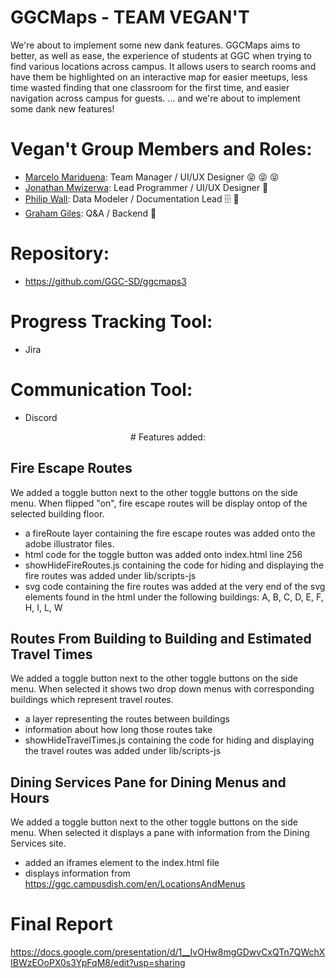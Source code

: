 # GGCMaps - TEAM VEGAN'T
We're about to implement some new dank features.
GGCMaps aims to better, as well as ease, the experience of students at GGC when trying to find various locations across campus. It allows users to search rooms and have them be highlighted on an interactive map for easier meetups, less time wasted finding that one classroom for the first time, and easier navigation across campus for guests.
... and we're about to implement some dank new features!

# Vegan't Group Members and Roles:
* [Marcelo Mariduena](https://github.com/MarceloMariduena): Team Manager / UI/UX Designer  :stuck_out_tongue_closed_eyes: :stuck_out_tongue_closed_eyes: :stuck_out_tongue_closed_eyes:
* [Jonathan Mwizerwa](https://github.com/JonathanMwizerwa): Lead Programmer / UI/UX Designer :100:
* [Philip Wall](https://github.com/Nhorr): Data Modeler / Documentation Lead  :file_cabinet: :speech_balloon:
* [Graham Giles](https://github.com/gra-am): Q&A / Backend :japanese_goblin:

# Repository:
* https://github.com/GGC-SD/ggcmaps3

# Progress Tracking Tool:
* Jira

# Communication Tool:
* Discord

<center># Features added:</center>

## Fire Escape Routes
We added a toggle button next to the other toggle buttons on the side menu. When flipped "on", fire escape routes will be display ontop of the selected building floor.
* a fireRoute layer containing the fire escape routes was added onto the adobe illustrator files.
* html code for the toggle button was added onto index.html line 256
* showHideFireRoutes.js containing the code for hiding and displaying the fire routes was added under lib/scripts-js
* svg code containing the fire routes was added at the very end of the svg elements found in the html under the following buildings: A, B, C, D, E, F, H, I, L, W

## Routes From Building to Building and Estimated Travel Times
We added a toggle button next to the other toggle buttons on the side menu. When selected it shows two drop down menus with corresponding buildings which represent travel routes.
* a layer representing the routes between buildings
* information about how long those routes take
* showHideTravelTimes.js containing the code for hiding and displaying the travel routes was added under lib/scripts-js

## Dining Services Pane for Dining Menus and Hours
We added a toggle button next to the other toggle buttons on the side menu. When selected it displays a pane with information from the Dining Services site.
* added an iframes element to the index.html file
* displays information from https://ggc.campusdish.com/en/LocationsAndMenus

# Final Report
https://docs.google.com/presentation/d/1__IvOHw8mgGDwvCxQTn7QWchXIBWzEOoPX0s3YpFqM8/edit?usp=sharing
